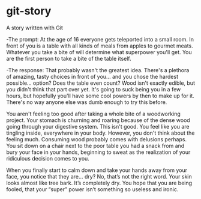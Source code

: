 # git-story
A story written with Git

-The prompt:
At the age of 16 everyone gets teleported into a small room. In front of you is a table with all kinds of meals from apples to gourmet meats. 
Whatever you take a bite of will determine what superpower you'll get. You are the first person to take a bite of the table itself.

-The response:
That probably wasn't the greatest idea. There's a plethora of amazing, tasty choices in front of you... and you chose the hardest possible... option? Does the table even count? Wood isn't exactly edible, but you didn't think that part over yet. It's going to suck being you in a few hours, but hopefully you'll have some cool powers by then to make up for it. There's no way anyone else was dumb enough to try this before.

You aren't feeling too good after taking a whole bite of a woodworking project. Your stomach is churning and roaring because of the dense wood going through your digestive system. This isn't good. You feel like you are tingling inside, everywhere in your body. However, you don't think about the feeling much. Consuming wood probably comes with delusions perhaps. You sit down on a chair next to the poor table you had a snack from and bury your face in your hands, beginning to sweat as the realization of your ridiculous decision comes to you.

When you finally start to calm down and take your hands away from your face, you notice that they are... dry? No, that’s not the right word. Your skin looks almost like tree bark. It’s completely dry. You hope that you are being fooled, that your “super” power isn’t something so useless and ironic.
